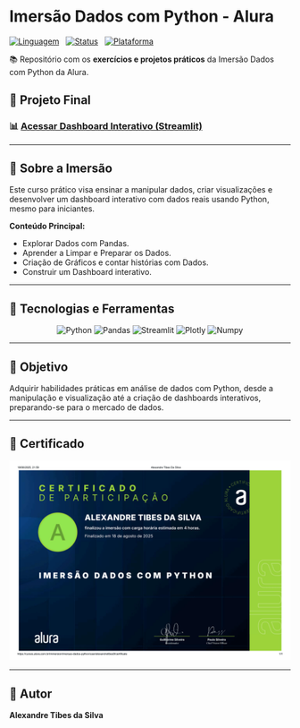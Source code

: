 # Imersão Dados com Python - Alura

[![Linguagem](https://img.shields.io/badge/Python-3776AB?style=for-the-badge&logo=python&logoColor=white)](https://www.python.org/)
&nbsp;
[![Status](https://img.shields.io/badge/Status-Concluído-brightgreen?style=for-the-badge)]()
&nbsp;
[![Plataforma](https://img.shields.io/badge/Alura-Imers%C3%A3o%20Dados-orange?style=for-the-badge&logo=Alura&logoColor=white)](https://cursos.alura.com.br/imersao/imersao-dados-python)

📚 Repositório com os **exercícios e projetos práticos** da Imersão Dados com Python da Alura.

## 🚀 Projeto Final

<p align="center">
  <h3>📊 <a href="https://dashboard-xandetds.streamlit.app/">Acessar Dashboard Interativo (Streamlit)</a> </h3>
</p>

---

## 📌 Sobre a Imersão

Este curso prático visa ensinar a manipular dados, criar visualizações e desenvolver um dashboard interativo com dados reais usando Python, mesmo para iniciantes.

**Conteúdo Principal:**
- Explorar Dados com Pandas.
- Aprender a Limpar e Preparar os Dados.
- Criação de Gráficos e contar histórias com Dados.
- Construir um Dashboard interativo.

---

## 🔧 Tecnologias e Ferramentas

<div align="center">
  <img src="https://img.shields.io/badge/Python-3776AB?style=for-the-badge&logo=python&logoColor=white" alt="Python">
  <img src="https://img.shields.io/badge/Pandas-150458?style=for-the-badge&logo=pandas&logoColor=white" alt="Pandas">
  <img src="https://img.shields.io/badge/Streamlit-FF4B4B?style=for-the-badge&logo=streamlit&logoColor=white" alt="Streamlit">
  <img src="https://img.shields.io/badge/Plotly-23395B?style=for-the-badge&logo=plotly&logoColor=white" alt="Plotly">
  <img src="https://img.shields.io/badge/Numpy-013243?style=for-the-badge&logo=numpy&logoColor=white" alt="Numpy">
</div>

---

## 🎯 Objetivo

Adquirir habilidades práticas em análise de dados com Python, desde a manipulação e visualização até a criação de dashboards interativos, preparando-se para o mercado de dados.

---

## 📜 Certificado

<p align="center">
  <a href="https://cursos.alura.com.br/immersion/imersao-dados-python/user/alexandretibes9/certificate" target="_blank">
    <img src="certificado_alura.png" alt="Certificado Alura - Imersão Dados com Python" width="600px">
  </a>
</p>

---

## 👤 Autor

**Alexandre Tibes da Silva**

